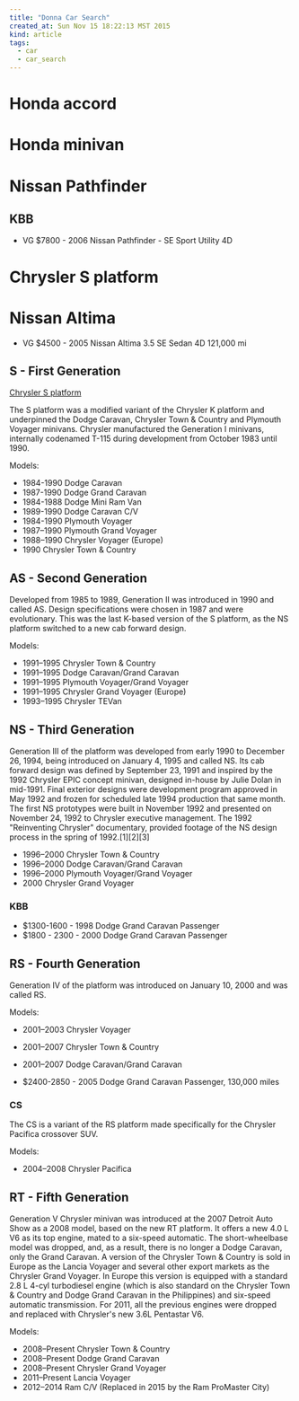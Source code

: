 ```yaml
---
title: "Donna Car Search"
created_at: Sun Nov 15 18:22:13 MST 2015
kind: article
tags:
  - car
  - car_search
---
```


# Honda accord

# Honda minivan

# Nissan Pathfinder

## KBB
 
* VG $7800 - 2006 Nissan Pathfinder - SE Sport Utility 4D

# Chrysler S platform

# Nissan Altima

* VG $4500 - 2005 Nissan Altima 3.5 SE Sedan 4D 121,000 mi

## S - First Generation

<a href="https://en.wikipedia.org/wiki/Chrysler_S_platform" target="_blank">Chrysler S platform</a>

The S platform was a modified variant of the Chrysler K platform and
underpinned the Dodge Caravan, Chrysler Town & Country and Plymouth
Voyager minivans. Chrysler manufactured the Generation I minivans,
internally codenamed T-115 during development from October 1983 until
1990.

Models:

* 1984-1990 Dodge Caravan
* 1987-1990 Dodge Grand Caravan
* 1984-1988 Dodge Mini Ram Van
* 1989-1990 Dodge Caravan C/V
* 1984-1990 Plymouth Voyager
* 1987–1990 Plymouth Grand Voyager
* 1988–1990 Chrysler Voyager (Europe)
* 1990 Chrysler Town & Country


## AS - Second Generation

Developed from 1985 to 1989, Generation II was introduced in 1990
and called AS. Design specifications were chosen in 1987 and were
evolutionary. This was the last K-based version of the S platform,
as the NS platform switched to a new cab forward design.

Models:

* 1991–1995 Chrysler Town & Country
* 1991–1995 Dodge Caravan/Grand Caravan
* 1991–1995 Plymouth Voyager/Grand Voyager
* 1991–1995 Chrysler Grand Voyager (Europe)
* 1993–1995 Chrysler TEVan

## NS - Third Generation

Generation III of the platform was developed from early 1990 to December
26, 1994, being introduced on January 4, 1995 and called NS. Its cab
forward design was defined by September 23, 1991 and inspired by the
1992 Chrysler EPIC concept minivan, designed in-house by Julie Dolan in
mid-1991. Final exterior designs were development program approved in May
1992 and frozen for scheduled late 1994 production that same month. The
first NS prototypes were built in November 1992 and presented on November
24, 1992 to Chrysler executive management. The 1992 "Reinventing Chrysler"
documentary, provided footage of the NS design process in the spring
of 1992.[1][2][3]


* 1996–2000 Chrysler Town & Country
* 1996–2000 Dodge Caravan/Grand Caravan
* 1996–2000 Plymouth Voyager/Grand Voyager
* 2000 Chrysler Grand Voyager


### KBB

* $1300-1600 - 1998 Dodge Grand Caravan Passenger
* $1800 - 2300 - 2000 Dodge Grand Caravan Passenger

## RS - Fourth Generation

Generation IV of the platform was introduced on January 10, 2000 and was called RS.

Models:

* 2001–2003 Chrysler Voyager
* 2001–2007 Chrysler Town & Country
* 2001–2007 Dodge Caravan/Grand Caravan

* $2400-2850 - 2005 Dodge Grand Caravan Passenger, 130,000 miles

### CS

The CS is a variant of the RS platform made specifically for the Chrysler
Pacifica crossover SUV.

Models:

* 2004–2008 Chrysler Pacifica

## RT - Fifth Generation

Generation V Chrysler minivan was introduced at the 2007 Detroit Auto Show
as a 2008 model, based on the new RT platform. It offers a new 4.0 L V6
as its top engine, mated to a six-speed automatic. The short-wheelbase
model was dropped, and, as a result, there is no longer a Dodge Caravan,
only the Grand Caravan. A version of the Chrysler Town & Country is
sold in Europe as the Lancia Voyager and several other export markets
as the Chrysler Grand Voyager. In Europe this version is equipped with
a standard 2.8 L 4-cyl turbodiesel engine (which is also standard on
the Chrysler Town & Country and Dodge Grand Caravan in the Philippines)
and six-speed automatic transmission. For 2011, all the previous engines
were dropped and replaced with Chrysler's new 3.6L Pentastar V6.

Models:

* 2008–Present Chrysler Town & Country
* 2008–Present Dodge Grand Caravan
* 2008–Present Chrysler Grand Voyager
* 2011–Present Lancia Voyager
* 2012–2014 Ram C/V (Replaced in 2015 by the Ram ProMaster City)


<!--
html boilerplate
<a href="" target="_blank"></a>
<img src="" width="400px">
-->
